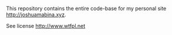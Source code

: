 This repository contains the entire code-base for my personal site http://joshuamabina.xyz.

See license http://www.wtfpl.net
